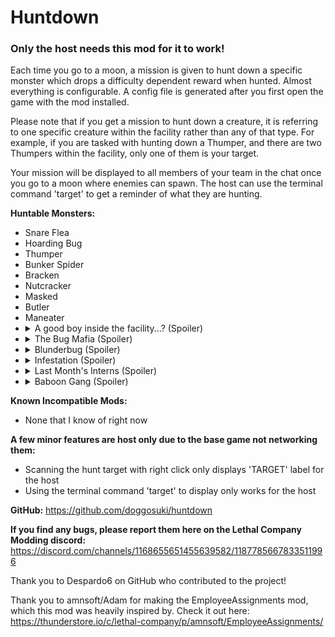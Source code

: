 # Huntdown

### Only the host needs this mod for it to work!

Each time you go to a moon, a mission is given to hunt down a specific monster which drops a difficulty dependent reward when hunted. Almost everything is configurable. A config file is generated after you first open the game with the mod installed.

Please note that if you get a mission to hunt down a creature, it is referring to one specific creature within the facility rather than any of that type. For example, if you are tasked with hunting down a Thumper, and there are two Thumpers within the facility, only one of them is your target.

Your mission will be displayed to all members of your team in the chat once you go to a moon where enemies can spawn. The host can use the terminal command 'target' to get a reminder of what they are hunting.

**Huntable Monsters:**
- Snare Flea
- Hoarding Bug
- Thumper
- Bunker Spider
- Bracken
- Nutcracker
- Masked
- Butler
- Maneater
- <details><summary>A good boy inside the facility...? (Spoiler)</summary>An Eyeless Dog but indoors</details>
- <details><summary>The Bug Mafia (Spoiler)</summary>A bunch of Hoarding Bugs with shovels</details>
- <details><summary>Blunderbug (Spoiler)</summary>A Hoarding Bug with a shotgun (WIP)</details>
- <details><summary>Infestation (Spoiler)</summary>A bunch of bugs (1 Bunker Spider, 2 Hoarding Bugs and 2 Snare Fleas in the same area)</details>
- <details><summary>Last Month's Interns (Spoiler)</summary>Four Masked men coming to kill you</details>
- <details><summary>Baboon Gang (Spoiler)</summary>Baboons but inside</details>

**Known Incompatible Mods:**
- None that I know of right now

**A few minor features are host only due to the base game not networking them:**
- Scanning the hunt target with right click only displays 'TARGET' label for the host
- Using the terminal command 'target' to display only works for the host

**GitHub:**
https://github.com/doggosuki/huntdown

**If you find any bugs, please report them here on the Lethal Company Modding discord:** https://discord.com/channels/1168655651455639582/1187785667833511996

Thank you to Despardo6 on GitHub who contributed to the project!

Thank you to amnsoft/Adam for making the EmployeeAssignments mod, which this mod was heavily inspired by. Check it out here: https://thunderstore.io/c/lethal-company/p/amnsoft/EmployeeAssignments/